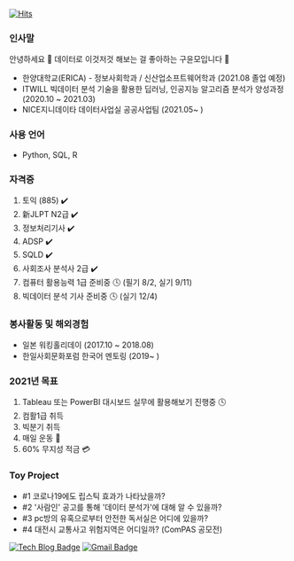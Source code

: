 [![Hits](https://hits.seeyoufarm.com/api/count/incr/badge.svg?url=https%3A%2F%2Fgithub.com%2FUknowYunmo&count_bg=%2379C83D&title_bg=%23555555&icon=&icon_color=%23E7E7E7&title=hits&edge_flat=false)](https://hits.seeyoufarm.com)
### 인사말
안녕하세요 👋 데이터로 이것저것 해보는 걸 좋아하는 구윤모입니다 :seedling:  
- 한양대학교(ERICA) - 정보사회학과 / 신산업소프트웨어학과 (2021.08 졸업 예정)  
- ITWILL 빅데이터 분석 기술을 활용한 딥러닝, 인공지능 알고리즘 분석가 양성과정 (2020.10 ~ 2021.03)
- NICE지니데이타 데이터사업실 공공사업팀 (2021.05~ )

### 사용 언어  
- Python, SQL, R

### 자격증
1. 토익 (885) :heavy_check_mark:
2. 新JLPT N2급 :heavy_check_mark:
3. 정보처리기사 :heavy_check_mark:
4. ADSP :heavy_check_mark:
5. SQLD :heavy_check_mark:
6. 사회조사 분석사 2급 :heavy_check_mark:
7. 컴퓨터 활용능력 1급 준비중 🕓 (필기 8/2, 실기 9/11)
8. 빅데이터 분석 기사 준비중 🕓 (실기 12/4)

### 봉사활동 및 해외경험
- 일본 워킹홀리데이 (2017.10 ~ 2018.08) 
- 한일사회문화포럼 한국어 멘토링 (2019~ )

### 2021년 목표
1. Tableau 또는 PowerBI 대시보드 실무에 활용해보기 진행중 🕓
2. 컴활1급 취득
3. 빅분기 취득
4. 매일 운동 :running:
5. 60% 무지성 적금 :credit_card:

### Toy Project
- #1 코로나19에도 립스틱 효과가 나타났을까? 
- #2 '사람인' 공고를 통해 '데이터 분석가'에 대해 알 수 있을까?  
- #3 pc방의 유혹으로부터 안전한 독서실은 어디에 있을까?  
- #4 대전시 교통사고 위험지역은 어디일까? (ComPAS 공모전)

[![Tech Blog Badge](http://img.shields.io/badge/-Tech%20blog-black?style=flat-square&logo=github&link=https://loklee9.tistory.com/)](https://loklee9.tistory.com/) [![Gmail Badge](https://img.shields.io/badge/Gmail-d14836?style=flat-square&logo=Gmail&logoColor=white&link=kooym5@gmail.com)](mailto:kooym5@gmail.com)

<!--
**UknowYunmo/UknowYunmo** is a ✨ _special_ ✨ repository because its `README.md` (this file) appears on your GitHub profile.

Here are some ideas to get you started:

- 🔭 I’m currently working on ...
- 🌱 I’m currently learning ...
- 👯 I’m looking to collaborate on ...
- 🤔 I’m looking for help with ...
- 💬 Ask me about ...
- 📫 How to reach me: ...
- 😄 Pronouns: ...
- ⚡ Fun fact: ...
-->
